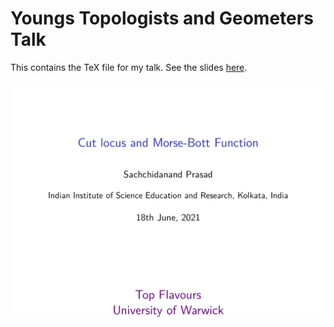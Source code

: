 # Youngs Topologists and Geometers Talk

This contains the TeX file for my talk. See the slides [here](https://students.iiserkol.ac.in/~sp17rs038/assets/attachments/ytg.pdf).

![](talk-3.png)
